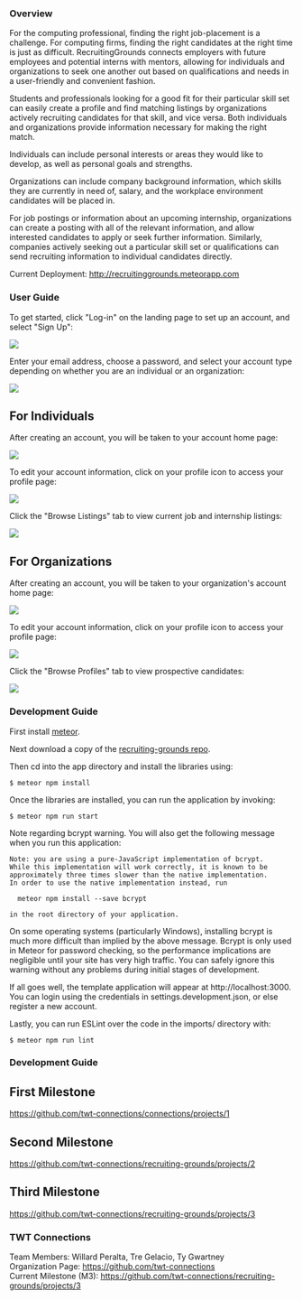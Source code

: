 ### Overview
For the computing professional, finding the right job-placement is a challenge. For computing firms, finding the right candidates at the right time is just as difficult. RecruitingGrounds connects employers with future employees and potential interns with mentors, allowing for individuals and organizations to seek one another out based on qualifications and needs in a user-friendly and convenient fashion.

Students and professionals looking for a good fit for their particular skill set can easily create a profile and find matching listings by organizations actively recruiting candidates for that skill, and vice versa. Both individuals and organizations provide information necessary for making the right match. 

Individuals can include personal interests or areas they would like to develop, as well as personal goals and strengths.

Organizations can include company background information, which skills they are currently in need of, salary, and the workplace environment candidates will be placed in.

For job postings or information about an upcoming internship, organizations can create a posting with all of the relevant information, and allow interested candidates to apply or seek further information. Similarly, companies actively seeking out a particular skill set or qualifications can send recruiting information to individual candidates directly.

Current Deployment: <a href="http://recruitinggrounds.meteorapp.com">http://recruitinggrounds.meteorapp.com</a>

### User Guide
To get started, click "Log-in" on the landing page to set up an account, and select "Sign Up":

<a href="http://recruitinggrounds.meteorapp.com"><img src="/images/LandingPage2.jpeg"/></a> 

Enter your email address, choose a password, and select your account type depending on whether you are an individual or an organization:

<a href="link"><img src="/images/SignInPage.jpeg"/></a>

## For Individuals
After creating an account, you will be taken to your account home page:

<a href="link"><img src="/images/StudentHomePage.jpeg"/></a>

To edit your account information, click on your profile icon to access your profile page:

<a href="link"><img src="/images/StudentProfilePage.jpeg"/></a>

Click the "Browse Listings" tab to view current job and internship listings:

<a href="link"><img src="/images/BrowseListings.jpeg"/></a>

## For Organizations
After creating an account, you will be taken to your organization's account home page:

<a href="link"><img src="/images/CompanyHomePage.jpeg"/></a>

To edit your account information, click on your profile icon to access your profile page:

<a href="link"><img src="/images/CompanyProfilePage.jpeg"/></a>

Click the "Browse Profiles" tab to view prospective candidates:

<a href="link"><img src="/images/BrowseProfiles.jpeg"/></a>

### Development Guide
First install <a href="https://www.meteor.com/install">meteor</a>.

Next download a copy of the <a href="https://github.com/twt-connections/recruiting-grounds">recruiting-grounds repo</a>.

Then cd into the app directory and install the libraries using:

`$ meteor npm install`

Once the libraries are installed, you can run the application by invoking:

`$ meteor npm run start`

Note regarding bcrypt warning. You will also get the following message when you run this application:

```
Note: you are using a pure-JavaScript implementation of bcrypt.
While this implementation will work correctly, it is known to be
approximately three times slower than the native implementation.
In order to use the native implementation instead, run

  meteor npm install --save bcrypt

in the root directory of your application.
```

On some operating systems (particularly Windows), installing bcrypt is much more difficult than implied by the above message. Bcrypt is only used in Meteor for password checking, so the performance implications are negligible until your site has very high traffic. You can safely ignore this warning without any problems during initial stages of development.

If all goes well, the template application will appear at http://localhost:3000. You can login using the credentials in settings.development.json, or else register a new account.

Lastly, you can run ESLint over the code in the imports/ directory with:

`$ meteor npm run lint`

### Development Guide
## First Milestone
<a href="https://github.com/twt-connections/recruiting-grounds/projects/1">https://github.com/twt-connections/connections/projects/1</a> 
## Second Milestone
<a href="https://github.com/twt-connections/recruiting-grounds/projects/2">https://github.com/twt-connections/recruiting-grounds/projects/2<a/>

## Third Milestone
<a href="https://github.com/twt-connections/recruiting-grounds/projects/3">https://github.com/twt-connections/recruiting-grounds/projects/3<a/>

### TWT Connections
Team Members: Willard Peralta, Tre Gelacio, Ty Gwartney
<br/>
Organization Page: <a href="https://github.com/twt-connections">https://github.com/twt-connections</a>
<br/>
Current Milestone (M3): <a href="https://github.com/twt-connections/recruiting-grounds/projects/3">https://github.com/twt-connections/recruiting-grounds/projects/3<a/>
